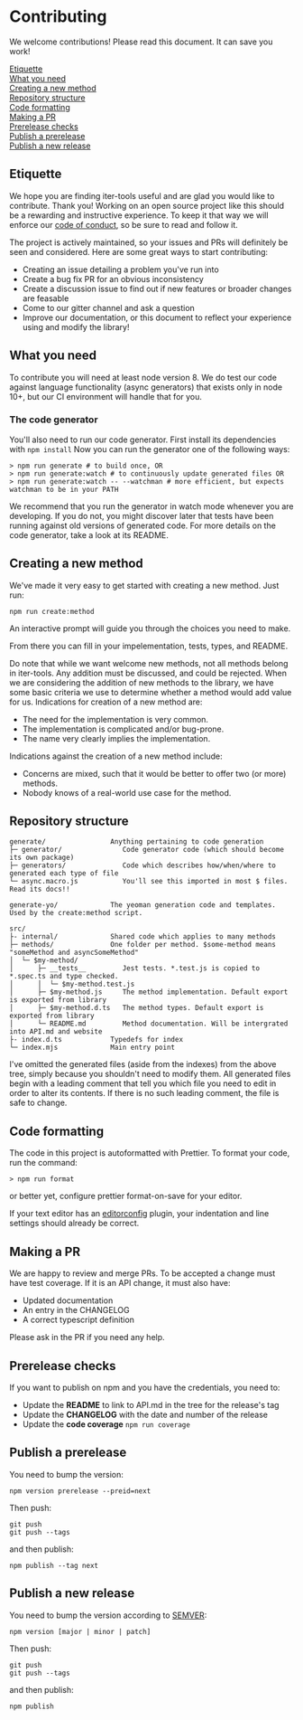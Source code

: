 # Contributing

We welcome contributions! Please read this document. It can save you work!

[Etiquette](#etiquette)  
[What you need](#what-you-need)  
[Creating a new method](#creating-a-new-method)  
[Repository structure](#repository-structure)  
[Code formatting](#code-formatting)  
[Making a PR](#making-a-pr)  
[Prerelease checks](#prerelease-checks)  
[Publish a prerelease](#publish-a-prerelease)  
[Publish a new release](#publish-a-new-release)

## Etiquette

We hope you are finding iter-tools useful and are glad you would like to contribute. Thank you! Working on an open source project like this should be a rewarding and instructive experience. To keep it that way we will enforce our [code of conduct](CODE_OF_CONDUCT.md), so be sure to read and follow it.

The project is actively maintained, so your issues and PRs will definitely be seen and considered. Here are some great ways to start contributing:

- Creating an issue detailing a problem you've run into
- Create a bug fix PR for an obvious inconsistency
- Create a discussion issue to find out if new features or broader changes are feasable
- Come to our gitter channel and ask a question
- Improve our documentation, or this document to reflect your experience using and modify the library!

## What you need

To contribute you will need at least node version 8. We do test our code against language functionality (async generators) that exists only in node 10+, but our CI environment will handle that for you.

### The code generator

You'll also need to run our code generator.
First install its dependencies with `npm install`
Now you can run the generator one of the following ways:

```
> npm run generate # to build once, OR
> npm run generate:watch # to continuously update generated files OR
> npm run generate:watch -- --watchman # more efficient, but expects watchman to be in your PATH
```

We recommend that you run the generator in watch mode whenever you are developing. If you do not, you might discover later that tests have been running against old versions of generated code. For more details on the code generator, take a look at its README.

## Creating a new method

We've made it very easy to get started with creating a new method. Just run:

```
npm run create:method
```

An interactive prompt will guide you through the choices you need to make.

From there you can fill in your impelementation, tests, types, and README.

Do note that while we want welcome new methods, not all methods belong in iter-tools. Any addition must be discussed, and could be rejected. When we are considering the addition of new methods to the library, we have some basic criteria we use to determine whether a method would add value for us. Indications for creation of a new method are:

- The need for the implementation is very common.
- The implementation is complicated and/or bug-prone.
- The name very clearly implies the implementation.

Indications against the creation of a new method include:

- Concerns are mixed, such that it would be better to offer two (or more) methods.
- Nobody knows of a real-world use case for the method.

## Repository structure

```
generate/                Anything pertaining to code generation
├─ generator/               Code generator code (which should become its own package)
├─ generators/              Code which describes how/when/where to generated each type of file
└─ async.macro.js           You'll see this imported in most $ files. Read its docs!!

generate-yo/			 The yeoman generation code and templates. Used by the create:method script.

src/
├- internal/             Shared code which applies to many methods
├─ methods/              One folder per method. $some-method means "someMethod and asyncSomeMethod"
│  └─ $my-method/
│      ├─ __tests__         Jest tests. *.test.js is copied to *.spec.ts and type checked.
│      │  └─ $my-method.test.js
│      ├─ $my-method.js     The method implementation. Default export is exported from library
│      ├─ $my-method.d.ts   The method types. Default export is exported from library
│      └─ README.md         Method documentation. Will be intergrated into API.md and website
├- index.d.ts            Typedefs for index
└─ index.mjs             Main entry point
```

I've omitted the generated files (aside from the indexes) from the above tree, simply because you shouldn't need to modify them. All generated files begin with a leading comment that tell you which file you need to edit in order to alter its contents. If there is no such leading comment, the file is safe to change.

## Code formatting

The code in this project is autoformatted with Prettier. To format your code, run the command:

```
> npm run format
```

or better yet, configure prettier format-on-save for your editor.

If your text editor has an [editorconfig](http://EditorConfig.org) plugin, your indentation and line settings should already be correct.

## Making a PR

We are happy to review and merge PRs. To be accepted a change must have test coverage. If it is an API change, it must also have:

- Updated documentation
- An entry in the CHANGELOG
- A correct typescript definition

Please ask in the PR if you need any help.

## Prerelease checks

If you want to publish on npm and you have the credentials, you need to:

- Update the **README** to link to API.md in the tree for the release's tag
- Update the **CHANGELOG** with the date and number of the release
- Update the **code coverage** `npm run coverage`

## Publish a prerelease

You need to bump the version:

```
npm version prerelease --preid=next
```

Then push:

```
git push
git push --tags
```

and then publish:

```
npm publish --tag next
```

## Publish a new release

You need to bump the version according to [SEMVER](https://semver.org/):

```
npm version [major | minor | patch]
```

Then push:

```
git push
git push --tags
```

and then publish:

```
npm publish
```
